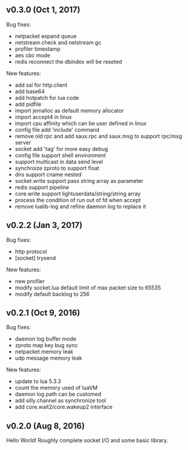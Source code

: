 ## v0.3.0 (Oct 1, 2017)
Bug fixes:

- netpacket expand queue
- netstream.check and netstream gc
- profiler timestamp
- aes cbc mode
- redis reconnect the dbindex will be reseted

New features:

- add ssl for http.client
- add base64
- add hotpatch for lua code
- add pidfile
- import jemalloc as default memory allocator
- import accept4 in linux
- import cpu affinity which can be user defined in linux
- config file add 'include' command
- remove old rpc and add saux.rpc and saux.msg to support rpc/msg server
- socket add 'tag' for more easy debug
- config file support shell environment
- support multicast in data send level
- synchroize zproto to support float
- dns support cname nested
- socket.write support pass string array as parameter
- redis support pipeline
- core.write support lightuserdata/string/string array
- process the condition of run out of fd when accept
- remove lualib-log and refine daemon log to replace it


## v0.2.2 (Jan 3, 2017)
Bug fixes:

- http protocol
- [socket] trysend

New features:

- new profiler
- modify socket.lua default limit of  max packet size to 65535
- modify default backlog to 256

## v0.2.1 (Oct 9, 2016)
Bug fixes:
- daemon log buffer mode
- zproto map key bug sync
- netpacket memory leak
- udp message memory leak

New features:
- update to lua 5.3.3
- count the memory used of luaVM
- daemon log path can be customed
- add silly.channel as synchronize tool
- add core.wait2/core.wakeup2 interface


## v0.2.0 (Aug 8, 2016)

Hello World!
Roughly complete socket I/O and some basic library.

